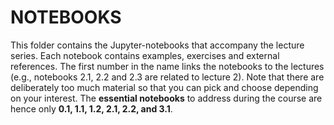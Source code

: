 # NOTEBOOKS 

This folder contains the Jupyter-notebooks that accompany the lecture series. Each notebook contains examples, exercises and external references. The first number in the name links the notebooks to the lectures (e.g., notebooks 2.1, 2.2 and 2.3 are related to lecture 2). Note that there are deliberately too much material so that you can pick and choose depending on your interest. The **essential notebooks** to address during the course are hence only **0.1, 1.1, 1.2, 2.1, 2.2, and 3.1**.
